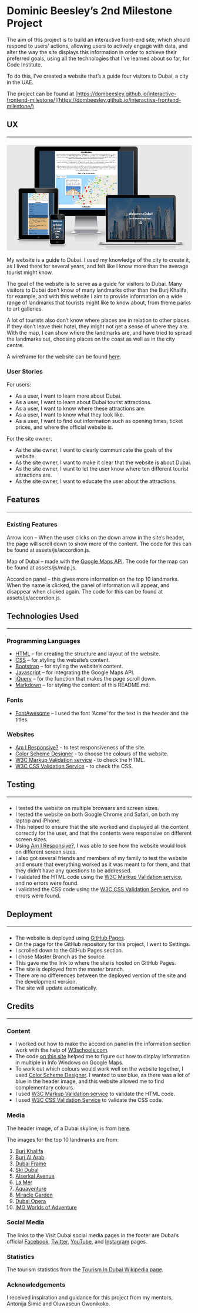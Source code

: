 # Dominic Beesley’s 2nd Milestone Project

The aim of this project is to build an interactive front-end site, which should respond to users’ actions, allowing users to actively engage with data, and alter the way the site displays this information in order to achieve their preferred goals, using all the technologies that I've learned about so far, for Code Institute. 

To do this, I’ve created a website that’s a guide four visitors to Dubai, a city in the UAE. 

The project can be found at [https://dombeesley.github.io/interactive-frontend-milestone/](https://dombeesley.github.io/interactive-frontend-milestone/)

## UX <hr>

![Website on different devices](assets/images/responsive.jpg)

My website is a guide to Dubai. I used my knowledge of the city to create it, as I lived there for several years, and felt like I know more than the average tourist might know.

The goal of the website is to serve as a guide for visitors to Dubai. Many visitors to Dubai don’t know of many landmarks other than the Burj Khalifa, for example, and with this website I aim to provide information on a wide range of landmarks that tourists might like to know about, from theme parks to art galleries. 

A lot of tourists also don’t know where places are in relation to other places. If they don’t leave their hotel, they might not get a sense of where they are. With the map, I can show where the landmarks are, and have tried to spread the landmarks out, choosing places on the coast as well as in the city centre.

A wireframe for the website can be found [here](assets/wireframes/milestone2wireframe.pdf).

### User Stories
For users:
* As a user, I want to learn more about Dubai.
* As a user, I want to learn about Dubai tourist attractions.
* As a user, I want to know where these attractions are.
* As a user, I want to know what they look like.
* As a user, I want to find out information such as opening times, ticket prices, and where the official website is.

For the site owner:
* As the site owner, I want to clearly communicate the goals of the website.
* As the site owner, I want to make it clear that the website is about Dubai.
* As the site owner, I want to let the user know where ten different tourist attractions are.
* As the site owner, I want to educate the user about the attractions.

## Features <hr>
### Existing Features
Arrow icon – When the user clicks on the down arrow in the site’s header, the page will scroll down to show more of the content. The code for this can be found at assets/js/accordion.js.

Map of Dubai – made with the [Google Maps API](https://developers.google.com/maps/documentation). The code for the map can be found at assets/js/map.js.

Accordion panel – this gives more information on the top 10 landmarks. When the name is clicked, the panel of information will appear, and disappear when clicked again. The code for this can be found at assets/js/accordion.js.

## Technologies Used <hr>
### Programming Languages
* [HTML](https://www.w3schools.com/html/default.asp) – for creating the structure and layout of the website.
* [CSS](https://www.w3.org/Style/CSS/) – for styling the website’s content.
* [Bootstrap](https://getbootstrap.com/) – for styling the website’s content.
* [Javascript](https://www.javascript.com/) – for integrating the Google Maps API.
* [jQuery](https://jquery.com/) – for the function that makes the page scroll down.
* [Markdown](https://www.markdownguide.org/) – for styling the content of this README.md.

### Fonts
* [FontAwesome](https://fontawesome.com/) – I used the font ‘Acme’ for the text in the header and the titles. 

### Websites
* [Am I Responsive?](http://ami.responsivedesign.is/#) - to test responsiveness of the site.
* [Color Scheme Designer](http://colorschemedesigner.com/csd-3.5/) - to choose the colours of the website.
* [W3C Markup Validation service](https://validator.w3.org/) - to check the HTML.
* [W3C CSS Validation Service](https://jigsaw.w3.org/css-validator/) - to check the CSS.

## Testing <hr>
* I tested the website on multiple browsers and screen sizes.
* I tested the website on both Google Chrome and Safari, on both my laptop and iPhone.
* This helped to ensure that the site worked and displayed all the content correctly for the user, and that the contents were responsive on different screen sizes. 
* Using [Am I Responsive?](http://ami.responsivedesign.is/#), I was able to see how the website would look on different screen sizes.
* I also got several friends and members of my family to test the website and ensure that everything worked as it was meant to for them, and that they didn’t have any questions to be addressed.
* I validated the HTML code using the [W3C Markup Validation service](https://validator.w3.org/), and no errors were found.
* I validated the CSS code using the [W3C CSS Validation Service](https://jigsaw.w3.org/css-validator/), and no errors were found.

## Deployment <hr>
* The website is deployed using [GitHub Pages](https://pages.github.com/). 
* On the page for the GitHub repository for this project, I went to Settings.
* I scrolled down to the GitHub Pages section. 
* I chose Master Branch as the source.
* This gave me the link to where the site is hosted on GitHub Pages. 
* The site is deployed from the master branch.
* There are no differences between the deployed version of the site and the development version.
* The site will update automatically.

## Credits <hr>

### Content
* I worked out how to make the accordion panel in the information section work with the help of [W3schools.com]( https://www.w3schools.com/howto/howto_js_accordion.asp).
* The code [on this site](https://www.aspsnippets.com/Articles/Google-Maps-API-V3-Populate-Google-Maps-from-array-of-Markers.aspx) helped me to figure out how to display information in multiple in Info Windows on Google Maps.
* To work out which colours would work well on the website together, I used [Color Scheme Designer](http://colorschemedesigner.com/csd-3.5/). I wanted to use blue, as there was a lot of blue in the header image, and this website allowed me to find complementary colours.
* I used [W3C Markup Validation service](https://validator.w3.org/) to validate the HTML code.
* I used [W3C CSS Validation Service](https://jigsaw.w3.org/css-validator/) to validate the CSS code.

### Media
The header image, of a Dubai skyline, is from [here](https://www.pexels.com/photo/architectural-design-architecture-buildings-business-618079/).

The images for the top 10 landmarks are from:
1. [Burj Khalifa](https://www.pexels.com/photo/blue-and-gray-high-rise-building-162031/)
2. [Burj Al Arab](https://www.pexels.com/photo/burj-al-arab-dubai-2044434/)
3. [Dubai Frame](https://pixabay.com/photos/dubai-picture-frame-museum-luxury-4265306/)
4. [Ski Dubai](https://www.kempinski.com/en/dubai/mall-of-the-emirates/local-information/family-adventures/ski-dubai/)
5. [Alserkal Avenue](https://www.timeoutdubai.com/culture/art/394647-free-al-quoz-arts-fest-resturns-to-alserkal-avenue)
6. [La Mer](https://www.bayut.com/mybayut/la-mer-dubai-opening-restaurants-beach/)
7. [Aquaventure](https://www.flickr.com/photos/travelourplanet/8973483064)
8. [Miracle Garden](https://www.pexels.com/photo/aerial-photography-of-park-with-airplane-1302991/)
9. [Dubai Opera](https://unsplash.com/photos/iG4Ut-x8zH8)
10. [IMG Worlds of Adventure](https://ui.cltpstatic.com/camp/images/ai/000/931/006/931006/published/w/img-worlds-of-adventures-1563266993-5.jpg)

### Social Media
The links to the Visit Dubai social media pages in the footer are Dubai’s official [Facebook]( https://www.facebook.com/visitdubai.UK), [Twitter]( https://twitter.com/visitdubai), [YouTube]( https://www.youtube.com/visitdubai), and [Instagram]( https://www.instagram.com/visit.dubai/) pages.

### Statistics
The tourism statistics from the [Tourism In Dubai Wikipedia page](https://en.wikipedia.org/wiki/Tourism_in_Dubai).

### Acknowledgements
I received inspiration and guidance for this project from my mentors, Antonija Šimić and Oluwaseun Owonikoko.


